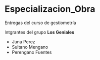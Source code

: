 # Especializacion_Obra
Entregas del curso de gestiometría

Intgrantes del grupo **Los Geniales**

* Juna Perez
* Sultano Mengano
* Perengano Fuentes

  

